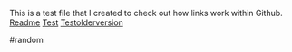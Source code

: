 This is a test file that I created to check out how links work within Github.
[Readme](README.md)
[Test](./module2_solution/Test2.md)
[Testolderversion](0a12b1f34dd7c747dd72c550775514faad5bac1f)

#random
